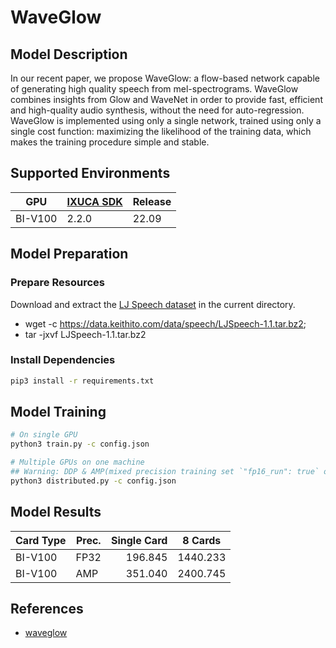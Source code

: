 # WaveGlow

## Model Description

In our recent paper, we propose WaveGlow: a flow-based network capable of generating high quality speech from
mel-spectrograms. WaveGlow combines insights from Glow and WaveNet in order to provide fast, efficient and high-quality
audio synthesis, without the need for auto-regression. WaveGlow is implemented using only a single network, trained
using only a single cost function: maximizing the likelihood of the training data, which makes the training procedure
simple and stable.

## Supported Environments

| GPU    | [IXUCA SDK](https://gitee.com/deep-spark/deepspark#%E5%A4%A9%E6%95%B0%E6%99%BA%E7%AE%97%E8%BD%AF%E4%BB%B6%E6%A0%88-ixuca) | Release |
|--------|-----------|---------|
| BI-V100 | 2.2.0     |  22.09  |

## Model Preparation

### Prepare Resources

Download and extract the [LJ Speech dataset](https://keithito.com/LJ-Speech-Dataset/) in the current directory.

- wget -c <https://data.keithito.com/data/speech/LJSpeech-1.1.tar.bz2>;
- tar -jxvf LJSpeech-1.1.tar.bz2

### Install Dependencies

```sh
pip3 install -r requirements.txt 
```

## Model Training

```sh
# On single GPU
python3 train.py -c config.json

# Multiple GPUs on one machine
## Warning: DDP & AMP(mixed precision training set `"fp16_run": true` on `config.json`)
python3 distributed.py -c config.json
```

## Model Results

| Card Type | Prec. | Single Card | 8 Cards  |
|-----------|-------|------------:|:--------:|
| BI-V100   | FP32  |     196.845 | 1440.233 |
| BI-V100   | AMP   |     351.040 | 2400.745 |

## References

- [waveglow](https://github.com/NVIDIA/waveglow)
